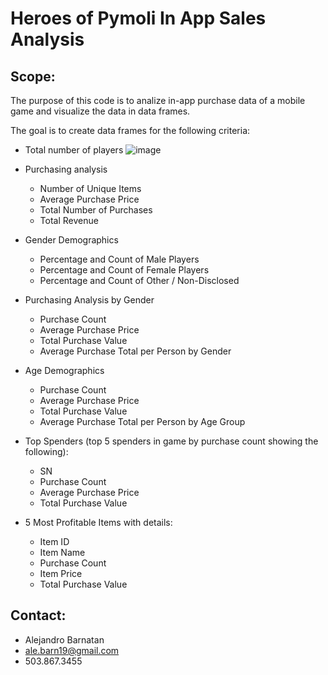 # Heroes of Pymoli In App Sales Analysis 

## Scope:
The purpose of this code is to analize in-app purchase data of a mobile game and visualize the data in data frames. 

The goal is to create data frames for the following criteria:  
- Total number of players 
![image](https://user-images.githubusercontent.com/70718724/119277474-ca835e80-bbd4-11eb-9dfb-1f78fae0d719.png)

- Purchasing analysis
	- Number of Unique Items
	- Average Purchase Price
	- Total Number of Purchases
	- Total Revenue

- Gender Demographics
	- Percentage and Count of Male Players
	- Percentage and Count of Female Players
	- Percentage and Count of Other / Non-Disclosed

- Purchasing Analysis by Gender
	- Purchase Count
	- Average Purchase Price
	- Total Purchase Value
	- Average Purchase Total per Person by Gender

- Age Demographics
	- Purchase Count
	- Average Purchase Price
	- Total Purchase Value	
	- Average Purchase Total per Person by Age Group

- Top Spenders (top 5 spenders in game by purchase count showing the following):
	- SN
	- Purchase Count
	- Average Purchase Price
	- Total Purchase Value

- 5 Most Profitable Items with details:
	- Item ID
	- Item Name
	- Purchase Count
	- Item Price
	- Total Purchase Value

## Contact:
- Alejandro Barnatan
- ale.barn19@gmail.com
- 503.867.3455
